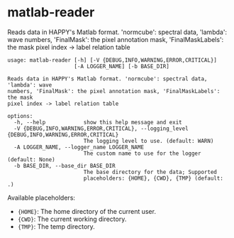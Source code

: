 # matlab-reader

Reads data in HAPPY's Matlab format. 'normcube': spectral data, 'lambda': wave numbers, 'FinalMask': the pixel annotation mask, 'FinalMaskLabels': the mask pixel index -> label relation table

```
usage: matlab-reader [-h] [-V {DEBUG,INFO,WARNING,ERROR,CRITICAL}]
                     [-A LOGGER_NAME] [-b BASE_DIR]

Reads data in HAPPY's Matlab format. 'normcube': spectral data, 'lambda': wave
numbers, 'FinalMask': the pixel annotation mask, 'FinalMaskLabels': the mask
pixel index -> label relation table

options:
  -h, --help            show this help message and exit
  -V {DEBUG,INFO,WARNING,ERROR,CRITICAL}, --logging_level {DEBUG,INFO,WARNING,ERROR,CRITICAL}
                        The logging level to use. (default: WARN)
  -A LOGGER_NAME, --logger_name LOGGER_NAME
                        The custom name to use for the logger (default: None)
  -b BASE_DIR, --base_dir BASE_DIR
                        The base directory for the data; Supported
                        placeholders: {HOME}, {CWD}, {TMP} (default: .)
```

Available placeholders:

* `{HOME}`: The home directory of the current user.
* `{CWD}`: The current working directory.
* `{TMP}`: The temp directory.
